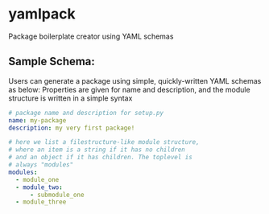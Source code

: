 # yamlpack
Package boilerplate creator using YAML schemas

## Sample Schema:

Users can generate a package using simple, quickly-written
YAML schemas as below: 
Properties are given for name and description, and the module
structure is written in a simple syntax

```yaml
# package name and description for setup.py
name: my-package
description: my very first package!

# here we list a filestructure-like module structure,
# where an item is a string if it has no children
# and an object if it has children. The toplevel is
# always "modules"
modules:
  - module_one
  - module_two:
      - submodule_one
  - module_three
```